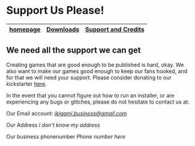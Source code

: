 # Support Us Please!

<table>
  <thead>
    <tr>
      <th style="text-align: center"><a href="/">homepage</a></th>
      <th style="text-align: center"><a href="/Products.html">Downloads</a></th>
      <th style="text-align: center"><a href="/SupportAndCredit.html">Support and Credits</a></th>
    </tr>
  </thead>
</table>

## We need all the support we can get

Creating games that are good enough to be published is hard, okay. We also want to make our games good enough to keep our fans hooked, and for that we will need your support. Please consider donating to our kickstarter [here](./index.md).

In the event that you cannot figure out how to run an installer, or are experiencing any bugs or glitches, please do not hesitate to contact us at:

Our Email account:
*ikigami.business@gmail.com*

Our Address
*I don't know my address*

Our business phonenumber
*Phone number here*
